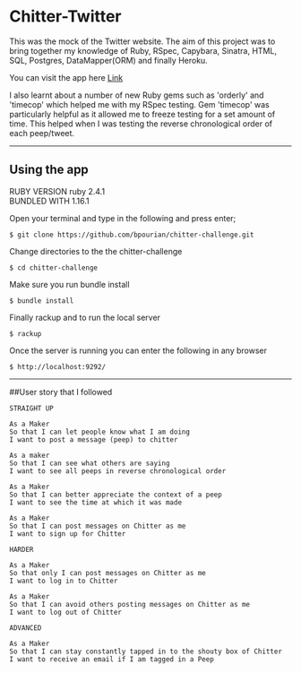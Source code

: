 Chitter-Twitter
=================
This was the mock of the Twitter website. The aim of this project was to bring together my knowledge of Ruby, RSpec, Capybara, Sinatra, HTML, SQL, Postgres, DataMapper(ORM) and finally Heroku.

You can visit the app here [Link](https://chitter--twitter.herokuapp.com)

I also learnt about a number of new Ruby gems such as 'orderly' and 'timecop' which helped me with my RSpec testing. Gem 'timecop' was particularly helpful as it allowed me to freeze testing for a set amount of time. This helped when I was testing the reverse chronological order of each peep/tweet.

-------
## Using the app

RUBY VERSION ruby 2.4.1       
BUNDLED WITH 1.16.1

Open your terminal and type in the following and press enter;

```
$ git clone https://github.com/bpourian/chitter-challenge.git
```
Change directories to the the chitter-challenge
```
$ cd chitter-challenge
```
Make sure you run bundle install
```
$ bundle install
```
Finally rackup and to run the local server
```
$ rackup
```
Once the server is running you can enter the following in any browser
```
$ http://localhost:9292/
```

-------
##User story that I followed

```
STRAIGHT UP

As a Maker
So that I can let people know what I am doing  
I want to post a message (peep) to chitter

As a maker
So that I can see what others are saying  
I want to see all peeps in reverse chronological order

As a Maker
So that I can better appreciate the context of a peep
I want to see the time at which it was made

As a Maker
So that I can post messages on Chitter as me
I want to sign up for Chitter

HARDER

As a Maker
So that only I can post messages on Chitter as me
I want to log in to Chitter

As a Maker
So that I can avoid others posting messages on Chitter as me
I want to log out of Chitter

ADVANCED

As a Maker
So that I can stay constantly tapped in to the shouty box of Chitter
I want to receive an email if I am tagged in a Peep
```
